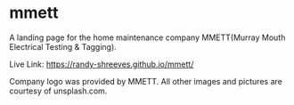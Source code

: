 # mmett
A landing page for the home maintenance company MMETT(Murray Mouth Electrical Testing & Tagging).

Live Link: https://randy-shreeves.github.io/mmett/

Company logo was provided by MMETT. All other images and pictures are courtesy of unsplash.com.
